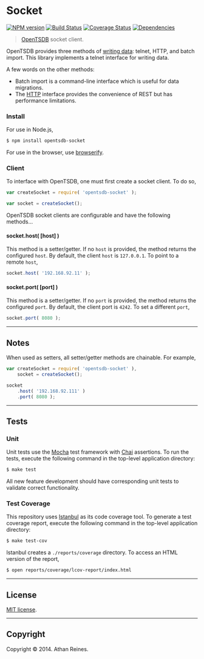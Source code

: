 Socket
======
[![NPM version][npm-image]][npm-url] [![Build Status][travis-image]][travis-url] [![Coverage Status][coveralls-image]][coveralls-url] [![Dependencies][dependencies-image]][dependencies-url]

> [OpenTSDB](http://opentsdb.net) socket client.

OpenTSDB provides three methods of [writing data](http://opentsdb.net/docs/build/html/user_guide/writing.html#input-methods): telnet, HTTP, and batch import. This library implements a telnet interface for writing data.

A few words on the other methods:

*	Batch import is a command-line interface which is useful for data migrations. 
* 	The [HTTP](http://opentsdb.net/docs/build/html/api_http/put.html) interface provides the convenience of REST but has performance limitations.



### Install

For use in Node.js,

``` bash
$ npm install opentsdb-socket
```

For use in the browser, use [browserify](https://github.com/substack/node-browserify).



### Client

To interface with OpenTSDB, one must first create a socket client. To do so,

``` javascript
var createSocket = require( 'opentsdb-socket' );

var socket = createSocket();
```

OpenTSDB socket clients are configurable and have the following methods...


#### socket.host( [host] )

This method is a setter/getter. If no `host` is provided, the method returns the configured `host`. By default, the client `host` is `127.0.0.1`. To point to a remote `host`,

``` javascript
socket.host( '192.168.92.11' );
```

#### socket.port( [port] )

This method is a setter/getter. If no `port` is provided, the method returns the configured `port`. By default, the client port is `4242`. To set a different `port`,

``` javascript
socket.port( 8080 );
```




---
## Notes

When used as setters, all setter/getter methods are chainable. For example,

``` javascript
var createSocket = require( 'opentsdb-socket' ),
	socket = createSocket();

socket
	.host( '192.168.92.111' )
	.port( 8080 );
```


---
## Tests

### Unit

Unit tests use the [Mocha](http://visionmedia.github.io/mocha) test framework with [Chai](http://chaijs.com) assertions. To run the tests, execute the following command in the top-level application directory:

``` bash
$ make test
```

All new feature development should have corresponding unit tests to validate correct functionality.


### Test Coverage

This repository uses [Istanbul](https://github.com/gotwarlost/istanbul) as its code coverage tool. To generate a test coverage report, execute the following command in the top-level application directory:

``` bash
$ make test-cov
```

Istanbul creates a `./reports/coverage` directory. To access an HTML version of the report,

``` bash
$ open reports/coverage/lcov-report/index.html
```


---
## License

[MIT license](http://opensource.org/licenses/MIT). 


---
## Copyright

Copyright &copy; 2014. Athan Reines.


[npm-image]: http://img.shields.io/npm/v/opentsdb-socket.svg
[npm-url]: https://npmjs.org/package/opentsdb-socket

[travis-image]: http://img.shields.io/travis/opentsdb-js/opentsdb-socket/master.svg
[travis-url]: https://travis-ci.org/opentsdb-js/opentsdb-socket

[coveralls-image]: https://img.shields.io/coveralls/opentsdb-js/opentsdb-socket/master.svg
[coveralls-url]: https://coveralls.io/r/opentsdb-js/opentsdb-socket?branch=master

[dependencies-image]: http://img.shields.io/david/opentsdb-js/opentsdb-socket.svg
[dependencies-url]: https://david-dm.org/opentsdb-js/opentsdb-socket

[dev-dependencies-image]: http://img.shields.io/david/dev/opentsdb-js/opentsdb-socket.svg
[dev-dependencies-url]: https://david-dm.org/dev/opentsdb-js/opentsdb-socket

[github-issues-image]: http://img.shields.io/github/issues/opentsdb-js/opentsdb-socket.svg
[github-issues-url]: https://github.com/opentsdb-js/opentsdb-socket/issues